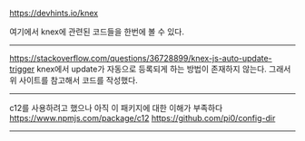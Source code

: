 https://devhints.io/knex

여기에서 knex에 관련된 코드들을 한번에 볼 수 있다.

---
https://stackoverflow.com/questions/36728899/knex-js-auto-update-trigger
knex에서 update가 자동으로 등록되게 하는 방법이 존재하지 않는다. 그래서 위 사이트를 참고해서 코드를 작성했다.

---
c12를 사용하려고 했으나 아직 이 패키지에 대한 이해가 부족하다
https://www.npmjs.com/package/c12
https://github.com/pi0/config-dir

---
